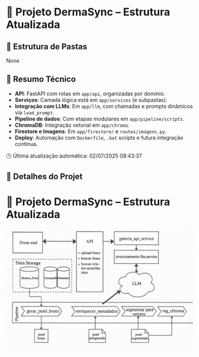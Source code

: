 # 🌱 Projeto DermaSync – Estrutura Atualizada


## 📁 Estrutura de Pastas

None


## 🔧 Resumo Técnico

- **API**: FastAPI com rotas em `app/api`, organizadas por domínio.
- **Serviços**: Camada lógica está em `app/services` (e subpastas).
- **Integração com LLMs**: Em `app/llm`, com chamadas e prompts dinâmicos via `load_prompt`.
- **Pipeline de dados**: Com etapas modulares em `app/pipeline/scripts`.
- **ChromaDB**: Integração vetorial em `app/chroma`.
- **Firestore e Imagens**: Em `app/firestore/` e `routes/imagens.py`.
- **Deploy**: Automação com `Dockerfile`, `.bat` scripts e futura integração contínua.


🕓 Última atualização automática: 02/07/2025 08:43:37

## 📜 Detalhes do Projet
# 🌱 Projeto DermaSync – Estrutura Atualizada
![Arquitetura DermaSync](docs/arquitetura-dermasync.png)


